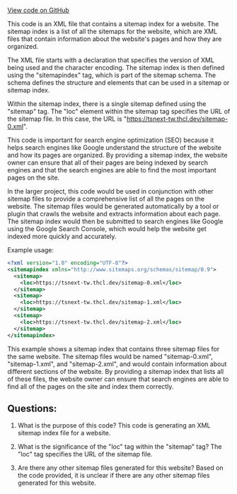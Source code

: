 [View code on GitHub](zoo-labs/zoo/blob/master/foundation/public/sitemap.xml)

This code is an XML file that contains a sitemap index for a website. The sitemap index is a list of all the sitemaps for the website, which are XML files that contain information about the website's pages and how they are organized. 

The XML file starts with a declaration that specifies the version of XML being used and the character encoding. The sitemap index is then defined using the "sitemapindex" tag, which is part of the sitemap schema. The schema defines the structure and elements that can be used in a sitemap or sitemap index.

Within the sitemap index, there is a single sitemap defined using the "sitemap" tag. The "loc" element within the sitemap tag specifies the URL of the sitemap file. In this case, the URL is "https://tsnext-tw.thcl.dev/sitemap-0.xml". 

This code is important for search engine optimization (SEO) because it helps search engines like Google understand the structure of the website and how its pages are organized. By providing a sitemap index, the website owner can ensure that all of their pages are being indexed by search engines and that the search engines are able to find the most important pages on the site. 

In the larger project, this code would be used in conjunction with other sitemap files to provide a comprehensive list of all the pages on the website. The sitemap files would be generated automatically by a tool or plugin that crawls the website and extracts information about each page. The sitemap index would then be submitted to search engines like Google using the Google Search Console, which would help the website get indexed more quickly and accurately. 

Example usage:

```xml
<?xml version="1.0" encoding="UTF-8"?>
<sitemapindex xmlns="http://www.sitemaps.org/schemas/sitemap/0.9">
  <sitemap>
    <loc>https://tsnext-tw.thcl.dev/sitemap-0.xml</loc>
  </sitemap>
  <sitemap>
    <loc>https://tsnext-tw.thcl.dev/sitemap-1.xml</loc>
  </sitemap>
  <sitemap>
    <loc>https://tsnext-tw.thcl.dev/sitemap-2.xml</loc>
  </sitemap>
</sitemapindex>
```

This example shows a sitemap index that contains three sitemap files for the same website. The sitemap files would be named "sitemap-0.xml", "sitemap-1.xml", and "sitemap-2.xml", and would contain information about different sections of the website. By providing a sitemap index that lists all of these files, the website owner can ensure that search engines are able to find all of the pages on the site and index them correctly.
## Questions: 
 1. What is the purpose of this code?
   This code is generating an XML sitemap index file for a website.

2. What is the significance of the "loc" tag within the "sitemap" tag?
   The "loc" tag specifies the URL of the sitemap file.

3. Are there any other sitemap files generated for this website?
   Based on the code provided, it is unclear if there are any other sitemap files generated for this website.